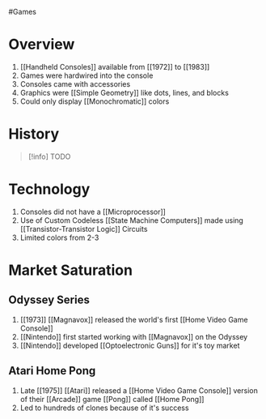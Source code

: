#Games 
# Overview
1. [[Handheld Consoles]] available from [[1972]] to [[1983]]
2. Games were hardwired into the console
3. Consoles came with accessories
4. Graphics were [[Simple Geometry]] like dots, lines, and blocks
5. Could only display [[Monochromatic]] colors

# History
> [!info] TODO
# Technology
1. Consoles did not have a [[Microprocessor]]
2. Use of Custom Codeless [[State Machine Computers]] made using [[Transistor-Transistor Logic]] Circuits
3. Limited colors from 2-3
# Market Saturation
## Odyssey Series
1. [[1973]] [[Magnavox]] released the world's first [[Home Video Game Console]]
2. [[Nintendo]] first started working with [[Magnavox]] on the Odyssey
3. [[Nintendo]] developed [[Optoelectronic Guns]] for it's toy market
## Atari Home Pong
1. Late [[1975]] [[Atari]] released a [[Home Video Game Console]] version of their [[Arcade]] game [[Pong]] called [[Home Pong]]
2. Led to hundreds of clones because of it's success